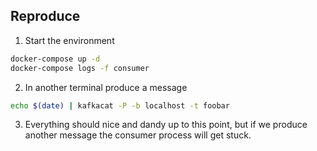 ## Reproduce
1. Start the environment
```sh
docker-compose up -d
docker-compose logs -f consumer
```
2. In another terminal produce a message
```sh
echo $(date) | kafkacat -P -b localhost -t foobar
```
3. Everything should nice and dandy up to this point, but if we produce another
message the consumer process will get stuck.
